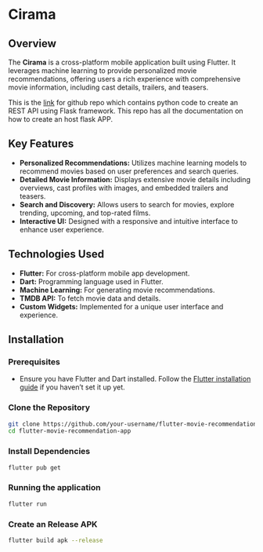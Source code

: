 # Cirama

## Overview

The **Cirama** is a cross-platform mobile application built using Flutter. It leverages machine learning to provide personalized movie recommendations, offering users a rich experience with comprehensive movie information, including cast details, trailers, and teasers.

This is the [link](https://github.com/dhavalparmar1108/Movie_Recommendation.git) for github repo which contains python code to create an REST API using Flask framework. This repo has all the documentation on how to create an host flask APP.

## Key Features

- **Personalized Recommendations:** Utilizes machine learning models to recommend movies based on user preferences and search queries.
- **Detailed Movie Information:** Displays extensive movie details including overviews, cast profiles with images, and embedded trailers and teasers.
- **Search and Discovery:** Allows users to search for movies, explore trending, upcoming, and top-rated films.
- **Interactive UI:** Designed with a responsive and intuitive interface to enhance user experience.

## Technologies Used

- **Flutter:** For cross-platform mobile app development.
- **Dart:** Programming language used in Flutter.
- **Machine Learning:** For generating movie recommendations.
- **TMDB API:** To fetch movie data and details.
- **Custom Widgets:** Implemented for a unique user interface and experience.

## Installation

### Prerequisites
- Ensure you have Flutter and Dart installed. Follow the [Flutter installation guide](https://flutter.dev/docs/get-started/install) if you haven’t set it up yet.

### Clone the Repository

```bash
git clone https://github.com/your-username/flutter-movie-recommendation-app.git
cd flutter-movie-recommendation-app
```

### Install Dependencies
```bash
flutter pub get
```

### Running the application

```bash
flutter run
```

### Create an Release APK

```bash
flutter build apk --release
```


